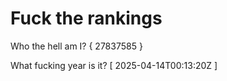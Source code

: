 # Fuck the rankings

Who the hell am I?
{ 27837585 }

What fucking year is it?
[ 2025-04-14T00:13:20Z ]
